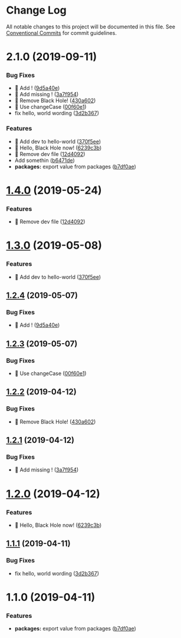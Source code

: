 # Change Log

All notable changes to this project will be documented in this file.
See [Conventional Commits](https://conventionalcommits.org) for commit guidelines.

# 2.1.0 (2019-09-11)


### Bug Fixes

* 🐛 Add ! ([9d5a40e](https://github.com/n3tr/lerna-cz-sematic-release/commit/9d5a40e))
* 🐛 Add missing ! ([3a7f954](https://github.com/n3tr/lerna-cz-sematic-release/commit/3a7f954))
* 🐛 Remove Black Hole! ([430a602](https://github.com/n3tr/lerna-cz-sematic-release/commit/430a602))
* 🐛 Use changeCase ([00f60e1](https://github.com/n3tr/lerna-cz-sematic-release/commit/00f60e1))
* fix hello, world wording ([3d2b367](https://github.com/n3tr/lerna-cz-sematic-release/commit/3d2b367))


### Features

* 🎸 Add dev to hello-world ([370f5ee](https://github.com/n3tr/lerna-cz-sematic-release/commit/370f5ee))
* 🎸 Hello, Black Hole now! ([6239c3b](https://github.com/n3tr/lerna-cz-sematic-release/commit/6239c3b))
* 🎸 Remove dev file ([12d4092](https://github.com/n3tr/lerna-cz-sematic-release/commit/12d4092))
* Add somethin ([b6471de](https://github.com/n3tr/lerna-cz-sematic-release/commit/b6471de))
* **packages:** export value from packages ([b7df0ae](https://github.com/n3tr/lerna-cz-sematic-release/commit/b7df0ae))





# [1.4.0](https://github.com/n3tr/lerna-cz-sematic-release/compare/@n3tr/mono-hello-world@1.3.0...@n3tr/mono-hello-world@1.4.0) (2019-05-24)


### Features

* 🎸 Remove dev file ([12d4092](https://github.com/n3tr/lerna-cz-sematic-release/commit/12d4092))





# [1.3.0](https://github.com/n3tr/lerna-cz-sematic-release/compare/@n3tr/mono-hello-world@1.2.4...@n3tr/mono-hello-world@1.3.0) (2019-05-08)


### Features

* 🎸 Add dev to hello-world ([370f5ee](https://github.com/n3tr/lerna-cz-sematic-release/commit/370f5ee))





## [1.2.4](https://github.com/n3tr/lerna-cz-sematic-release/compare/@n3tr/mono-hello-world@1.2.3...@n3tr/mono-hello-world@1.2.4) (2019-05-07)


### Bug Fixes

* 🐛 Add ! ([9d5a40e](https://github.com/n3tr/lerna-cz-sematic-release/commit/9d5a40e))





## [1.2.3](https://github.com/n3tr/lerna-cz-sematic-release/compare/@n3tr/mono-hello-world@1.2.2...@n3tr/mono-hello-world@1.2.3) (2019-05-07)


### Bug Fixes

* 🐛 Use changeCase ([00f60e1](https://github.com/n3tr/lerna-cz-sematic-release/commit/00f60e1))





## [1.2.2](https://github.com/n3tr/lerna-cz-sematic-release/compare/@n3tr/mono-hello-world@1.2.1...@n3tr/mono-hello-world@1.2.2) (2019-04-12)


### Bug Fixes

* 🐛 Remove Black Hole! ([430a602](https://github.com/n3tr/lerna-cz-sematic-release/commit/430a602))





## [1.2.1](https://github.com/n3tr/lerna-cz-sematic-release/compare/@n3tr/mono-hello-world@1.2.0...@n3tr/mono-hello-world@1.2.1) (2019-04-12)


### Bug Fixes

* 🐛 Add missing ! ([3a7f954](https://github.com/n3tr/lerna-cz-sematic-release/commit/3a7f954))





# [1.2.0](https://github.com/n3tr/lerna-cz-sematic-release/compare/@n3tr/mono-hello-world@1.1.1...@n3tr/mono-hello-world@1.2.0) (2019-04-12)


### Features

* 🎸 Hello, Black Hole now! ([6239c3b](https://github.com/n3tr/lerna-cz-sematic-release/commit/6239c3b))





## [1.1.1](https://github.com/n3tr/lerna-cz-sematic-release/compare/@n3tr/mono-hello-world@1.1.0...@n3tr/mono-hello-world@1.1.1) (2019-04-11)


### Bug Fixes

* fix hello, world wording ([3d2b367](https://github.com/n3tr/lerna-cz-sematic-release/commit/3d2b367))





# 1.1.0 (2019-04-11)


### Features

* **packages:** export value from packages ([b7df0ae](https://github.com/n3tr/lerna-cz-sematic-release/commit/b7df0ae))
